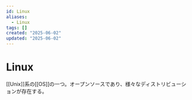 ```yaml
---
id: Linux
aliases:
  - Linux
tags: []
created: "2025-06-02"
updated: "2025-06-02"
---
```


# Linux

[[Unix]]系の[[OS]]の一つ。オープンソースであり、様々なディストリビューションが存在する。

